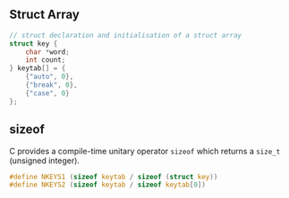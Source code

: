## Struct Array

```c
// struct declaration and initialisation of a struct array
struct key {
	char *word;
    int count;
} keytab[] = {
    {"auto", 0},
    {"break", 0},
    {"case", 0}
};
```

## sizeof

C provides a compile-time unitary operator `sizeof` which returns a `size_t` (unsigned integer).

```c
#define NKEYS1 (sizeof keytab / sizeof (struct key))
#define NKEYS2 (sizeof keytab / sizeof keytab[0])
```